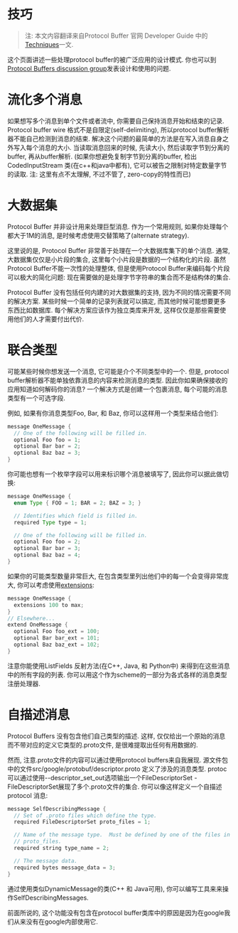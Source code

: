 技巧
=======

> 注: 本文内容翻译来自Protocol Buffer 官网 Developer Guide 中的 [Techniques](http://groups.google.com/group/protobuf)一文.

这个页面讲述一些处理protocol buffer的被广泛应用的设计模式. 你也可以到[Protocol Buffers discussion group](http://groups.google.com/group/protobuf)发表设计和使用的问题.

# 流化多个消息

如果想写多个消息到单个文件或者流中, 你需要自己保持消息开始和结束的记录. Protocol buffer wire 格式不是自限定(self-delimiting), 所以protocol buffer解析器不能自己检测到消息的结束. 解决这个问题的最简单的方法是在写入消息自身之外写入每个消息的大小. 当读取消息回来的时候, 先读大小, 然后读取字节到分离的buffer, 再从buffer解析. (如果你想避免复制字节到分离的buffer, 检出 CodedInputStream 类(在c++和java中都有), 它可以被告之限制对特定数量字节的读取. 注: 这里有点不太理解, 不过不管了, zero-copy的特性而已)

# 大数据集

Protocol Buffer 并非设计用来处理巨型消息. 作为一个常用规则, 如果你处理每个都大于1M的消息, 是时候考虑使用交替策略了(alternate strategy).

这里说的是, Protocol Buffer 非常善于处理在一个大数据库集下的单个消息. 通常, 大数据集仅仅是小片段的集合, 这里每个小片段是数据的一个结构化的片段. 虽然Protocol Buffer不能一次性的处理整体, 但是使用Protocol Buffer来编码每个片段可以极大的简化问题: 现在需要做的是处理字节字符串的集合而不是结构体的集合.

Protocol Buffer 没有包括任何内建的对大数据集的支持, 因为不同的情况需要不同的解决方案. 某些时候一个简单的记录列表就可以搞定, 而其他时候可能想要更多东西比如数据库. 每个解决方案应该作为独立类库来开发, 这样仅仅是那些需要使用他们的人才需要付出代价.

# 联合类型

可能某些时候你想发送一个消息, 它可能是介个不同类型中的一个. 但是, protocol buffer解析器不能单独依靠消息的内容来检测消息的类型. 因此你如果确保接收的应用知道如何解码你的消息? 一个解决方式是创建一个包裹消息, 每个可能的消息类型有一个可选字段.

例如, 如果有你消息类型Foo, Bar, 和 Baz, 你可以这样用一个类型来结合他们:

```java
message OneMessage {
  // One of the following will be filled in.
  optional Foo foo = 1;
  optional Bar bar = 2;
  optional Baz baz = 3;
}
```

你可能也想有一个枚举字段可以用来标识哪个消息被填写了, 因此你可以据此做切换:

```java
message OneMessage {
  enum Type { FOO = 1; BAR = 2; BAZ = 3; }

  // Identifies which field is filled in.
  required Type type = 1;

  // One of the following will be filled in.
  optional Foo foo = 2;
  optional Bar bar = 3;
  optional Baz baz = 4;
}
```

如果你的可能类型数量非常巨大, 在包含类型里列出他们中的每一个会变得非常庞大, 你可以考虑使用[extensions](https://developers.google.com/protocol-buffers/docs/proto.html#extensions):

```java
message OneMessage {
  extensions 100 to max;
}
// Elsewhere...
extend OneMessage {
  optional Foo foo_ext = 100;
  optional Bar bar_ext = 101;
  optional Baz baz_ext = 102;
}
```

注意你能使用ListFields 反射方法(在C++, Java, 和 Python中) 来得到在这些消息中的所有字段的列表. 你可以用这个作为scheme的一部分为各式各样的消息类型注册处理器.

# 自描述消息

Protocol Buffers 没有包含他们自己类型的描述. 这样, 仅仅给出一个原始的消息而不带对应的定义它类型的.proto文件, 是很难提取出任何有用数据的.

然而, 注意.proto文件的内容可以通过使用protocol buffers来自我展现. 源文件包中的文件src/google/protobuf/descriptor.proto 定义了涉及的消息类型. protoc可以通过使用--descriptor_set_out选项输出一个FileDescriptorSet - FileDescriptorSet展现了多个.proto文件的集合. 你可以像这样定义一个自描述protocol 消息:

```java
message SelfDescribingMessage {
  // Set of .proto files which define the type.
  required FileDescriptorSet proto_files = 1;

  // Name of the message type.  Must be defined by one of the files in
  // proto_files.
  required string type_name = 2;

  // The message data.
  required bytes message_data = 3;
}
```

通过使用类似DynamicMessage的类(C++ 和 Java可用), 你可以编写工具来来操作SelfDescribingMessages.

前面所说的, 这个功能没有包含在protocol buffer类库中的原因是因为在google我们从来没有在google内部使用它.
